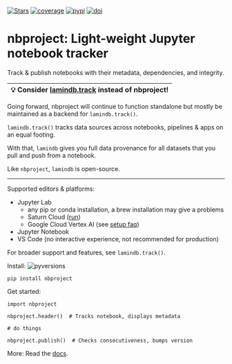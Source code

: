 [![Stars](https://img.shields.io/github/stars/laminlabs/nbproject?logo=GitHub&color=yellow)](https://github.com/laminlabs/nbproject)
[![coverage](https://codecov.io/gh/laminlabs/nbproject/branch/main/graph/badge.svg?token=05R04PR9RB)](https://codecov.io/gh/laminlabs/nbproject)
[![pypi](https://img.shields.io/pypi/v/nbproject?color=blue&label=pypi%20package)](https://pypi.org/project/nbproject)
[![doi](https://img.shields.io/badge/doi-10.56528%2Fnbp-lightgrey)](https://doi.org/10.56528/nbp)

# nbproject: Light-weight Jupyter notebook tracker

Track & publish notebooks with their metadata, dependencies, and integrity.

| 💡 Consider [lamindb.track](https://lamin.ai/docs/lamindb.track) instead of nbproject! |
| -------------------------------------------------------------------------------------- |

Going forward, nbproject will continue to function standalone but mostly be maintained as a
backend for `lamindb.track()`.

`lamindb.track()` tracks data sources across notebooks, pipelines & apps on an equal footing.

With that, `lamindb` gives you full data provenance for all datasets that you pull and push from a notebook.

Like `nbproject`, `lamindb` is open-source.

---

Supported editors & platforms:

- Jupyter Lab
  - any pip or conda installation, a brew installation may give a problems
  - Saturn Cloud ([run](https://github.com/laminlabs/run-lamin-on-saturn))
  - Google Cloud Vertex AI (see [setup faq](faq/setup))
- Jupyter Notebook
- VS Code (no interactive experience, not recommended for production)

For broader support and features, see `lamindb.track()`.

Install: ![pyversions](https://img.shields.io/pypi/pyversions/nbproject)

```
pip install nbproject
```

Get started:

```
import nbproject

nbproject.header()  # Tracks notebook, displays metadata

# do things

nbproject.publish()  # Checks consecutiveness, bumps version
```

More: Read the [docs](https://lamin.ai/docs/nbproject).
